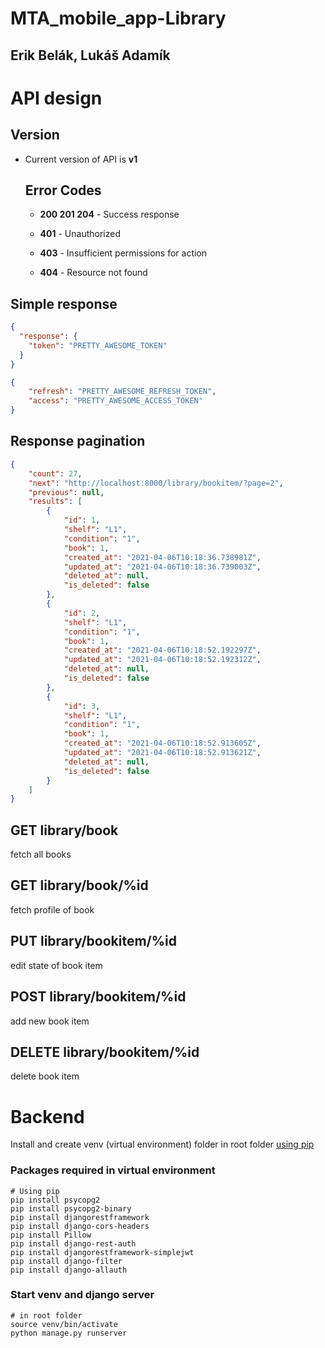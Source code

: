 # MTA_mobile_app-Library

## Erik Belák, Lukáš Adamík

# API design

## Version

- Current version  of API is **v1**
  
  ## Error Codes
  
  - **200 201 204**    - Success response
  
  - **401**    - Unauthorized
  
  - **403**   - Insufficient permissions for action
  
  - **404**  -  Resource not found

## Simple response

```json
{
  "response": {
    "token": "PRETTY_AWESOME_TOKEN"
  }
}

{
    "refresh": "PRETTY_AWESOME_REFRESH_TOKEN",
    "access": "PRETTY_AWESOME_ACCESS_TOKEN"
}
```

## Response pagination

```json
{
    "count": 27,
    "next": "http://localhost:8000/library/bookitem/?page=2",
    "previous": null,
    "results": [
        {
            "id": 1,
            "shelf": "L1",
            "condition": "1",
            "book": 1,
            "created_at": "2021-04-06T10:18:36.738981Z",
            "updated_at": "2021-04-06T10:18:36.739003Z",
            "deleted_at": null,
            "is_deleted": false
        },
        {
            "id": 2,
            "shelf": "L1",
            "condition": "1",
            "book": 1,
            "created_at": "2021-04-06T10:18:52.192297Z",
            "updated_at": "2021-04-06T10:18:52.192312Z",
            "deleted_at": null,
            "is_deleted": false
        },
        {
            "id": 3,
            "shelf": "L1",
            "condition": "1",
            "book": 1,
            "created_at": "2021-04-06T10:18:52.913605Z",
            "updated_at": "2021-04-06T10:18:52.913621Z",
            "deleted_at": null,
            "is_deleted": false
        } 
    ]
}
```

## GET library/book

fetch all books

## GET library/book/%id

fetch profile of book

## PUT library/bookitem/%id

edit state of book item

## POST library/bookitem/%id

add new book item

## DELETE library/bookitem/%id

delete book item

# Backend

Install and create venv (virtual environment) folder in root folder [using pip](https://packaging.python.org/guides/installing-using-pip-and-virtual-environments/)

### Packages required in virtual environment

```
# Using pip
pip install psycopg2
pip install psycopg2-binary
pip install djangorestframework
pip install django-cors-headers
pip install Pillow
pip install django-rest-auth
pip install djangorestframework-simplejwt
pip install django-filter
pip install django-allauth 
```

### Start venv and django server

```
# in root folder
source venv/bin/activate
python manage.py runserver
```
